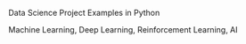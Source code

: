 Data Science Project Examples in Python

Machine Learning,
Deep Learning,
Reinforcement Learning,
AI
 
